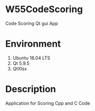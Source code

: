 # W55CodeScoring
Code Scoring Qt gui App

# Environment
1. Ubuntu 18.04 LTS
2. Qt 5.9.5
3. QtXlsx

# Description
 Application for Scoring Cpp and C Code
